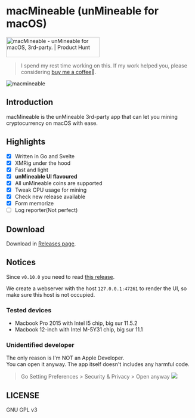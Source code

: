 # macMineable (unMineable for macOS)

<a href="https://www.producthunt.com/posts/macmineable?utm_source=badge-featured&utm_medium=badge&utm_souce=badge-macmineable" target="_blank"><img src="https://api.producthunt.com/widgets/embed-image/v1/featured.svg?post_id=305377&theme=light" alt="macMineable - unMineable for macOS, 3rd-party. | Product Hunt" style="width: 250px; height: 54px;" width="250" height="54" /></a>

> I spend my rest time working on this. If my work helped you, please considering [buy me a coffee](https://2nthony.notion.site/Buy-2nthony-Coffee-d67a508cd58e4896bfb50c7112f93f51)🙏.

![macmineable](https://cdn.jsdelivr.net/gh/evillt/github-itself-image-hosting-service@main/uPic/macMineable-open-graph-imagefXxVYP.png)

## Introduction

macMineable is the unMineable 3rd-party app that can let you mining cryptocurrency on macOS with ease.

## Highlights

- [x] Written in Go and Svelte
- [x] XMRig under the hood
- [x] Fast and light
- [x] **unMineable UI flavoured**
- [x] All unMineable coins are supported
- [x] Tweak CPU usage for mining
- [x] Check new release available
- [x] Form memorize
- [ ] Log reporter(Not perfect)

## Download

Download in [Releases page](https://github.com/evillt/macmineable-release/releases).

## Notices

Since `v0.10.0` you need to read [this release](https://github.com/evillt/macmineable-release/releases/tag/v0.10.0).

We create a webserver with the host `127.0.0.1:47261` to render the UI, so make sure this host is not occupied.

### Tested devices

- Macbook Pro 2015 with Intel I5 chip, big sur 11.5.2
- Macbook 12-inch with Intel M-5Y31 chip, big sur 11.1

### Unidentified developer

The only reason is I'm NOT an Apple Developer.  
You can open it anyway. The app itself doesn't includes any harmful code.

> Go Setting Preferences > Security & Privacy > Open anyway
> ![](https://cdn.jsdelivr.net/gh/evillt/github-itself-image-hosting-service@main/uPic/TI6dvMsTREFI.jpg)

## LICENSE

GNU GPL v3
